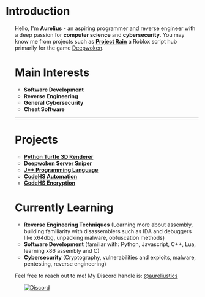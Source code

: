 <h1> Introduction </h1>
<ul>
Hello, I'm <b>Aurelius</b> - an aspiring programmer and reverse engineer with a deep passion for <b>computer science</b> and <b>cybersecurity</b>.
You may know me from projects such as <b><a href="https://youtu.be/nGKM6bygc6o?t=3" target="_blank">Project Rain</a></b>
a Roblox script hub primarily for the game <a href="https://www.roblox.com/games/4111023553/Deepwoken" target="_blank">Deepwoken</a>. 
<h1>Main Interests</h1>
<ul>
    <li><b>Software Development</b></li>
    <li><b>Reverse Engineering</b></li>
    <li><b>General Cybersecurity</b></li>
    <li><b>Cheat Software</b></li>
</ul>
<hr>

<h1> Projects</h1>
<ul>
  <li><b><a href="https://github.com/Aureliustics/Python-Turtle-3D-Renderer" target="_blank">Python Turtle 3D Renderer</a></b></li>
  <li><b><a href="https://github.com/Aureliustics/DeepwokenServerSniper" target="_blank">Deepwoken Server Sniper</a></b></li>
  <li><b><a href="https://github.com/Aureliustics/JPP-Programming-Language" target="_blank">J++ Programming Language</a></b></li>
  <li><b><a href="https://github.com/Aureliustics/CodeHS-Automation" target="_blank">CodeHS Automation</a></b></li>
  <li><b><a href="https://github.com/Aureliustics/CodeHS-Encryption" target="_blank">CodeHS Encryption</a></b></li>
</ul>

<h1>Currently Learning</h1>
<ul>
    <li><b>Reverse Engineering Techniques</b> (Learning more about assembly, building familiarity with disassemblers such as IDA and debuggers like x64dbg, unpacking malware, obfuscation methods)</li>
    <li><b>Software Development</b> (familiar with: Python, Javascript, C++, Lua, learning x86 assembly and C)</li>
    <li><b>Cybersecurity</b> (Cryptography, vulnerabilities and exploits, malware, pentesting, reverse engineering)</li>
</ul>

Feel free to reach out to me! My Discord handle is: <a href="https://discord.com/users/976986147580428329">@aureliustics</a>
<ul>
  <a href="https://discord.com/users/976986147580428329">
  <img src="https://camo.githubusercontent.com/61b15d0dde9125d7a906a013507b6baa391ba7df90aed59df42f4554c3267d9a/68747470733a2f2f696d672e736869656c64732e696f2f62616467652f2d446973636f72642d77686974653f6c6f676f3d446973636f7264" alt="Discord" data-canonical-src="https://img.shields.io/badge/-Discord-white?logo=Discord" style="max-width: 100%;">
  </a>
</ul>